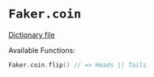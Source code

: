 # `Faker.coin`

[Dictionary file](../src/main/resources/locales/en/coin.yml)

Available Functions:  
```kotlin
Faker.coin.flip() // => Heads || Tails
```
